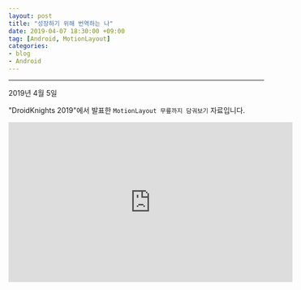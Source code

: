 ```yaml
---
layout: post
title: "성장하기 위해 번역하는 나"
date: 2019-04-07 18:30:00 +09:00
tag: [Android, MotionLayout]
categories:
- blog
- Android
---
```


- - -

2019년 4월 5일

"DroidKnights 2019"에서 발표한 `MotionLayout 무릎까지 담궈보기` 자료입니다.

<script async class="speakerdeck-embed" data-id="e4aeedd0af7c40029b8f09fe7aab375a" data-ratio="1.77777777777778" src="//speakerdeck.com/assets/embed.js"></script>

<iframe width="560" height="315" src="https://www.youtube.com/embed/bHp-pIpm92s" frameborder="0" allow="accelerometer; autoplay; encrypted-media; gyroscope; picture-in-picture" allowfullscreen></iframe>